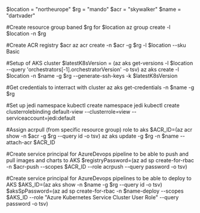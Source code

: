 ﻿$location = "northeurope"
$rg = "mando"
$acr = "skywalker"
$name = "dartvader"

#Create resource group baned $rg for $location
az group create -l $location -n $rg

#Create ACR registry $acr
az acr create -n $acr -g $rg -l $location --sku Basic

#Setup of AKS cluster
$latestK8sVersion = (az aks get-versions -l $location --query 'orchestrators[-1].orchestratorVersion' -o tsv)
 az aks create -l $location -n $name -g $rg --generate-ssh-keys -k $latestK8sVersion

#Get credentials to interract with cluster
  az aks get-credentials -n $name -g $rg

#Set up jedi namespace
kubectl create namespace jedi
kubectl create clusterrolebinding default-view --clusterrole=view --serviceaccount=jedi:default

#Assign acrpull (from specific resource group) role to aks
$ACR_ID=(az acr show -n $acr -g $rg --query id -o tsv)
az aks update -g $rg -n $name --attach-acr $ACR_ID

#Create service principal for AzureDevops pipeline to be able to push and pull images and charts to AKS
$registryPassword=(az ad sp create-for-rbac -n $acr-push --scopes $ACR_ID --role acrpush --query password -o tsv)

#Create service principal for AzureDevops pipelines to be able to deploy to AKS
$AKS_ID=(az aks show -n $name -g $rg --query id -o tsv)
$aksSpPassword=(az ad sp create-for-rbac -n $name-deploy --scopes $AKS_ID --role "Azure Kubernetes Service Cluster User Role" --query password -o tsv)
